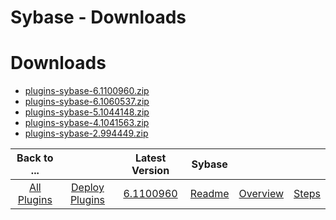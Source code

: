 
Sybase - Downloads
==================

# Downloads

- [plugins-sybase-6.1100960.zip](https://raw.githubusercontent.com/UrbanCode/IBM-UCD-PLUGINS/main/files/sybase/plugins-sybase-6.1100960.zip)
- [plugins-sybase-6.1060537.zip](https://raw.githubusercontent.com/UrbanCode/IBM-UCD-PLUGINS/main/files/sybase/plugins-sybase-6.1060537.zip)
- [plugins-sybase-5.1044148.zip](https://raw.githubusercontent.com/UrbanCode/IBM-UCD-PLUGINS/main/files/sybase/plugins-sybase-5.1044148.zip)
- [plugins-sybase-4.1041563.zip](https://raw.githubusercontent.com/UrbanCode/IBM-UCD-PLUGINS/main/files/sybase/plugins-sybase-4.1041563.zip)
- [plugins-sybase-2.994449.zip](https://raw.githubusercontent.com/UrbanCode/IBM-UCD-PLUGINS/main/files/sybase/plugins-sybase-2.994449.zip)

|Back to ...||Latest Version|Sybase |||
| :---: | :---: | :---: | :---: | :---: | :---: |
|[All Plugins](../../index.md)|[Deploy Plugins](../README.md)|[6.1100960](https://raw.githubusercontent.com/UrbanCode/IBM-UCD-PLUGINS/main/files/sybase/plugins-sybase-6.1100960.zip)|[Readme](README.md)|[Overview](overview.md)|[Steps](steps.md)|
